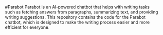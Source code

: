 #Parabot
Parabot is an AI-powered chatbot that helps with writing tasks such as fetching answers from paragraphs, summarizing text, and providing writing suggestions. This repository contains the code for the Parabot chatbot, which is designed to make the writing process easier and more efficient for everyone.

